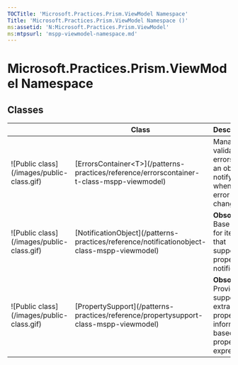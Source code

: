 ```yaml
---
TOCTitle: 'Microsoft.Practices.Prism.ViewModel Namespace'
Title: 'Microsoft.Practices.Prism.ViewModel Namespace ()'
ms:assetid: 'N:Microsoft.Practices.Prism.ViewModel'
ms:mtpsurl: 'mspp-viewmodel-namespace.md'
---
```


# Microsoft.Practices.Prism.ViewModel Namespace

## Classes


<table>

<thead>
<tr class="header">
<th> </th>
<th>Class</th>
<th>Description</th>
</tr>
</thead>
<tbody>
<tr class="odd">
<td>![Public class](/images/public-class.gif)</td>
<td>[ErrorsContainer&lt;T&gt;](/patterns-practices/reference/errorscontainer-t-class-mspp-viewmodel)</td>
<td><div class="summary">
Manages validation errors for an object, notifying when the error state changes.
</div></td>
</tr>
<tr class="even">
<td>![Public class](/images/public-class.gif)</td>
<td>[NotificationObject](/patterns-practices/reference/notificationobject-class-mspp-viewmodel)</td>
<td><strong>Obsolete.</strong>
<div class="summary">
Base class for items that support property notification.
</div></td>
</tr>
<tr class="odd">
<td>![Public class](/images/public-class.gif)</td>
<td>[PropertySupport](/patterns-practices/reference/propertysupport-class-mspp-viewmodel)</td>
<td><strong>Obsolete.</strong>
<div class="summary">
Provides support for extracting property information based on a property expression.
</div></td>
</tr>
</tbody>
</table>
